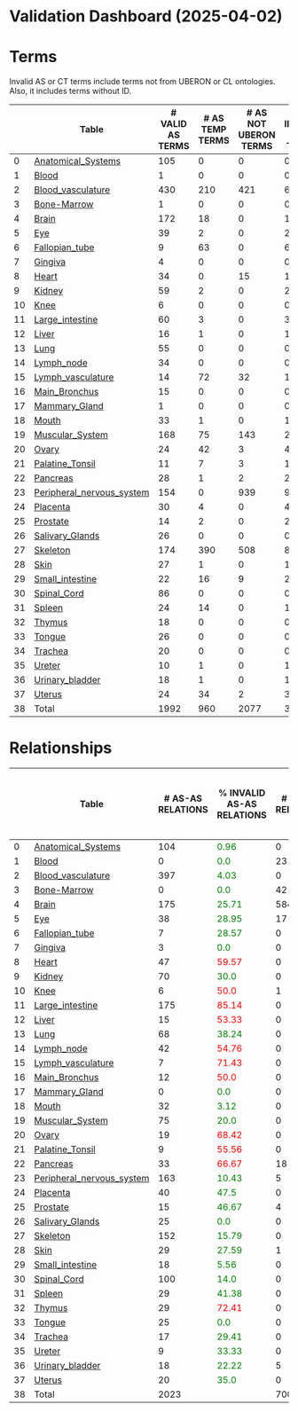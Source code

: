 
Validation Dashboard (2025-04-02)
=================================

# Terms


Invalid AS or CT terms include terms not from UBERON or CL ontologies. Also, it includes terms without ID.

|    | Table                                                            |   # VALID AS TERMS |   # AS TEMP TERMS |   # AS NOT UBERON TERMS |   # INVALID AS TERMS | % INVALID AS TERMS               |   # VALID CT TERMS |   # CT TEMP TERMS |   # CT NOT CL TERMS |   # INVALID CT TERMS | % INVALID CT TERMS               | % INVALID TERMS                  |
|----|------------------------------------------------------------------|--------------------|-------------------|-------------------------|----------------------|----------------------------------|--------------------|-------------------|---------------------|----------------------|----------------------------------|----------------------------------|
|  0 | [Anatomical_Systems](Anatomical_Systems/README.md)               |                105 |                 0 |                       0 |                    0 | <font color='green'>0.0</font>   |                  0 |                 0 |                   0 |                    0 | <font color='green'>0.0</font>   | <font color='green'>0.0</font>   |
|  1 | [Blood](Blood/README.md)                                         |                  1 |                 0 |                       0 |                    0 | <font color='green'>0.0</font>   |                 29 |                 0 |                   0 |                    0 | <font color='green'>0.0</font>   | <font color='green'>0.0</font>   |
|  2 | [Blood_vasculature](Blood_vasculature/README.md)                 |                430 |               210 |                     421 |                  631 | <font color='red'>59.47</font>   |                 10 |                 0 |                   0 |                    0 | <font color='green'>0.0</font>   | <font color='red'>58.92</font>   |
|  3 | [Bone-Marrow](Bone-Marrow/README.md)                             |                  1 |                 0 |                       0 |                    0 | <font color='green'>0.0</font>   |                 47 |                 0 |                   0 |                    0 | <font color='green'>0.0</font>   | <font color='green'>0.0</font>   |
|  4 | [Brain](Brain/README.md)                                         |                172 |                18 |                       0 |                   18 | <font color='green'>9.47</font>  |                622 |                 0 |                   0 |                    0 | <font color='green'>0.0</font>   | <font color='green'>2.22</font>  |
|  5 | [Eye](Eye/README.md)                                             |                 39 |                 2 |                       0 |                    2 | <font color='green'>4.88</font>  |                 33 |                 1 |                   0 |                    1 | <font color='green'>2.94</font>  | <font color='green'>4.0</font>   |
|  6 | [Fallopian_tube](Fallopian_tube/README.md)                       |                  9 |                63 |                       0 |                   63 | <font color='red'>87.5</font>    |                 18 |                 1 |                   0 |                    1 | <font color='green'>5.26</font>  | <font color='red'>70.33</font>   |
|  7 | [Gingiva](Gingiva/README.md)                                     |                  4 |                 0 |                       0 |                    0 | <font color='green'>0.0</font>   |                  1 |                 0 |                   0 |                    0 | <font color='green'>0.0</font>   | <font color='green'>0.0</font>   |
|  8 | [Heart](Heart/README.md)                                         |                 34 |                 0 |                      15 |                   15 | <font color='green'>30.61</font> |                 28 |                 0 |                   0 |                    0 | <font color='green'>0.0</font>   | <font color='green'>19.48</font> |
|  9 | [Kidney](Kidney/README.md)                                       |                 59 |                 2 |                       0 |                    2 | <font color='green'>3.28</font>  |                 67 |                 3 |                   0 |                    3 | <font color='green'>4.29</font>  | <font color='green'>3.82</font>  |
| 10 | [Knee](Knee/README.md)                                           |                  6 |                 0 |                       0 |                    0 | <font color='green'>0.0</font>   |                  2 |                 9 |                   0 |                    9 | <font color='red'>81.82</font>   | <font color='red'>52.94</font>   |
| 11 | [Large_intestine](Large_intestine/README.md)                     |                 60 |                 3 |                       0 |                    3 | <font color='green'>4.76</font>  |                 55 |                 3 |                   0 |                    3 | <font color='green'>5.17</font>  | <font color='green'>4.96</font>  |
| 12 | [Liver](Liver/README.md)                                         |                 16 |                 1 |                       0 |                    1 | <font color='green'>5.88</font>  |                 28 |                 2 |                   0 |                    2 | <font color='green'>6.67</font>  | <font color='green'>6.38</font>  |
| 13 | [Lung](Lung/README.md)                                           |                 55 |                 0 |                       0 |                    0 | <font color='green'>0.0</font>   |                 75 |                 0 |                   0 |                    0 | <font color='green'>0.0</font>   | <font color='green'>0.0</font>   |
| 14 | [Lymph_node](Lymph_node/README.md)                               |                 34 |                 0 |                       0 |                    0 | <font color='green'>0.0</font>   |                 45 |                 0 |                   0 |                    0 | <font color='green'>0.0</font>   | <font color='green'>0.0</font>   |
| 15 | [Lymph_vasculature](Lymph_vasculature/README.md)                 |                 14 |                72 |                      32 |                  104 | <font color='red'>88.14</font>   |                  1 |                 0 |                   0 |                    0 | <font color='green'>0.0</font>   | <font color='red'>87.39</font>   |
| 16 | [Main_Bronchus](Main_Bronchus/README.md)                         |                 15 |                 0 |                       0 |                    0 | <font color='green'>0.0</font>   |                 19 |                 0 |                   0 |                    0 | <font color='green'>0.0</font>   | <font color='green'>0.0</font>   |
| 17 | [Mammary_Gland](Mammary_Gland/README.md)                         |                  1 |                 0 |                       0 |                    0 | <font color='green'>0.0</font>   |                  0 |                10 |                   0 |                   10 | <font color='red'>100.0</font>   | <font color='red'>90.91</font>   |
| 18 | [Mouth](Mouth/README.md)                                         |                 33 |                 1 |                       0 |                    1 | <font color='green'>2.94</font>  |                  1 |                 0 |                   0 |                    0 | <font color='green'>0.0</font>   | <font color='green'>2.86</font>  |
| 19 | [Muscular_System](Muscular_System/README.md)                     |                168 |                75 |                     143 |                  218 | <font color='red'>56.48</font>   |                  1 |                 0 |                   0 |                    0 | <font color='green'>0.0</font>   | <font color='red'>56.33</font>   |
| 20 | [Ovary](Ovary/README.md)                                         |                 24 |                42 |                       3 |                   45 | <font color='red'>65.22</font>   |                  5 |                11 |                   0 |                   11 | <font color='red'>68.75</font>   | <font color='red'>65.88</font>   |
| 21 | [Palatine_Tonsil](Palatine_Tonsil/README.md)                     |                 11 |                 7 |                       3 |                   10 | <font color='green'>47.62</font> |                 13 |                 4 |                   0 |                    4 | <font color='green'>23.53</font> | <font color='green'>36.84</font> |
| 22 | [Pancreas](Pancreas/README.md)                                   |                 28 |                 1 |                       2 |                    2 | <font color='green'>6.67</font>  |                 28 |                 2 |                   0 |                    2 | <font color='green'>6.67</font>  | <font color='green'>6.67</font>  |
| 23 | [Peripheral_nervous_system](Peripheral_nervous_system/README.md) |                154 |                 0 |                     939 |                  946 | <font color='red'>86.0</font>    |                  7 |               120 |                   0 |                  120 | <font color='red'>94.49</font>   | <font color='red'>86.88</font>   |
| 24 | [Placenta](Placenta/README.md)                                   |                 30 |                 4 |                       0 |                    4 | <font color='green'>11.76</font> |                 23 |                 0 |                   0 |                    0 | <font color='green'>0.0</font>   | <font color='green'>7.02</font>  |
| 25 | [Prostate](Prostate/README.md)                                   |                 14 |                 2 |                       0 |                    2 | <font color='green'>12.5</font>  |                 16 |                 1 |                   1 |                    2 | <font color='green'>11.11</font> | <font color='green'>11.76</font> |
| 26 | [Salivary_Glands](Salivary_Glands/README.md)                     |                 26 |                 0 |                       0 |                    0 | <font color='green'>0.0</font>   |                  3 |                 0 |                   0 |                    0 | <font color='green'>0.0</font>   | <font color='green'>0.0</font>   |
| 27 | [Skeleton](Skeleton/README.md)                                   |                174 |               390 |                     508 |                  898 | <font color='red'>83.77</font>   |                  1 |                 0 |                   0 |                    0 | <font color='green'>0.0</font>   | <font color='red'>83.69</font>   |
| 28 | [Skin](Skin/README.md)                                           |                 27 |                 1 |                       0 |                    1 | <font color='green'>3.57</font>  |                 37 |                 0 |                   0 |                    0 | <font color='green'>0.0</font>   | <font color='green'>1.54</font>  |
| 29 | [Small_intestine](Small_intestine/README.md)                     |                 22 |                16 |                       9 |                   25 | <font color='red'>53.19</font>   |                 25 |                10 |                   0 |                   10 | <font color='green'>28.57</font> | <font color='green'>42.68</font> |
| 30 | [Spinal_Cord](Spinal_Cord/README.md)                             |                 86 |                 0 |                       0 |                    0 | <font color='green'>0.0</font>   |                  8 |                 0 |                   0 |                    0 | <font color='green'>0.0</font>   | <font color='green'>0.0</font>   |
| 31 | [Spleen](Spleen/README.md)                                       |                 24 |                14 |                       0 |                   14 | <font color='green'>36.84</font> |                 50 |                13 |                   1 |                   13 | <font color='green'>20.63</font> | <font color='green'>26.73</font> |
| 32 | [Thymus](Thymus/README.md)                                       |                 18 |                 0 |                       0 |                    0 | <font color='green'>0.0</font>   |                 50 |                 0 |                   0 |                    0 | <font color='green'>0.0</font>   | <font color='green'>0.0</font>   |
| 33 | [Tongue](Tongue/README.md)                                       |                 26 |                 0 |                       0 |                    0 | <font color='green'>0.0</font>   |                  0 |                 0 |                   0 |                    0 | <font color='green'>0.0</font>   | <font color='green'>0.0</font>   |
| 34 | [Trachea](Trachea/README.md)                                     |                 20 |                 0 |                       0 |                    0 | <font color='green'>0.0</font>   |                 17 |                 0 |                   0 |                    0 | <font color='green'>0.0</font>   | <font color='green'>0.0</font>   |
| 35 | [Ureter](Ureter/README.md)                                       |                 10 |                 1 |                       0 |                    1 | <font color='green'>9.09</font>  |                  4 |                11 |                   0 |                   11 | <font color='red'>73.33</font>   | <font color='green'>46.15</font> |
| 36 | [Urinary_bladder](Urinary_bladder/README.md)                     |                 18 |                 1 |                       0 |                    1 | <font color='green'>5.26</font>  |                 17 |                26 |                   0 |                   26 | <font color='red'>60.47</font>   | <font color='green'>43.55</font> |
| 37 | [Uterus](Uterus/README.md)                                       |                 24 |                34 |                       2 |                   36 | <font color='red'>60.0</font>    |                  1 |                17 |                   0 |                   17 | <font color='red'>94.44</font>   | <font color='red'>67.95</font>   |
| 38 | Total                                                            |               1992 |               960 |                    2077 |                 3043 |                                  |               1387 |               244 |                   2 |                  245 |                                  |                                  |




# Relationships


|    | Table                                                            |   # AS-AS RELATIONS | % INVALID AS-AS RELATIONS        |   # CT-CT RELATIONS | % INVALID CT-CT RELATIONS        |   # CT-AS RELATIONS | % INVALID CT-AS RELATIONS        | # CASES NO PARENT LINK TO CL   | # UNIQUE NO PARENT LINK TO CL   |
|----|------------------------------------------------------------------|---------------------|----------------------------------|---------------------|----------------------------------|---------------------|----------------------------------|--------------------------------|---------------------------------|
|  0 | [Anatomical_Systems](Anatomical_Systems/README.md)               |                 104 | <font color='green'>0.96</font>  |                   0 | <font color='green'>0.0</font>   |                   0 | <font color='green'>0.0</font>   | <font color='green'>0</font>   | <font color='green'>0</font>    |
|  1 | [Blood](Blood/README.md)                                         |                   0 | <font color='green'>0.0</font>   |                  23 | <font color='green'>26.09</font> |                  23 | <font color='red'>100.0</font>   | <font color='green'>0</font>   | <font color='green'>0</font>    |
|  2 | [Blood_vasculature](Blood_vasculature/README.md)                 |                 397 | <font color='green'>4.03</font>  |                   0 | <font color='green'>0.0</font>   |                1307 | <font color='red'>66.18</font>   | <font color='green'>0</font>   | <font color='green'>0</font>    |
|  3 | [Bone-Marrow](Bone-Marrow/README.md)                             |                   0 | <font color='green'>0.0</font>   |                  42 | <font color='green'>40.48</font> |                  42 | <font color='red'>95.24</font>   | <font color='green'>0</font>   | <font color='green'>0</font>    |
|  4 | [Brain](Brain/README.md)                                         |                 175 | <font color='green'>25.71</font> |                 584 | <font color='green'>5.65</font>  |                 588 | <font color='green'>45.07</font> | <font color='green'>0</font>   | <font color='green'>0</font>    |
|  5 | [Eye](Eye/README.md)                                             |                  38 | <font color='green'>28.95</font> |                  17 | <font color='green'>11.76</font> |                  33 | <font color='red'>51.52</font>   | <font color='green'>0</font>   | <font color='green'>0</font>    |
|  6 | [Fallopian_tube](Fallopian_tube/README.md)                       |                   7 | <font color='green'>28.57</font> |                   0 | <font color='green'>0.0</font>   |                  59 | <font color='red'>94.92</font>   | <font color='red'>1</font>     | <font color='red'>1</font>      |
|  7 | [Gingiva](Gingiva/README.md)                                     |                   3 | <font color='green'>0.0</font>   |                   0 | <font color='green'>0.0</font>   |                   1 | <font color='green'>0.0</font>   | <font color='green'>0</font>   | <font color='green'>0</font>    |
|  8 | [Heart](Heart/README.md)                                         |                  47 | <font color='red'>59.57</font>   |                   0 | <font color='green'>0.0</font>   |                 140 | <font color='red'>85.71</font>   | <font color='green'>0</font>   | <font color='green'>0</font>    |
|  9 | [Kidney](Kidney/README.md)                                       |                  70 | <font color='green'>30.0</font>  |                   0 | <font color='green'>0.0</font>   |                  69 | <font color='green'>26.09</font> | <font color='green'>0</font>   | <font color='green'>0</font>    |
| 10 | [Knee](Knee/README.md)                                           |                   6 | <font color='red'>50.0</font>    |                   1 | <font color='red'>100.0</font>   |                   2 | <font color='red'>50.0</font>    | <font color='green'>0</font>   | <font color='green'>0</font>    |
| 11 | [Large_intestine](Large_intestine/README.md)                     |                 175 | <font color='red'>85.14</font>   |                   0 | <font color='green'>0.0</font>   |                 151 | <font color='red'>80.13</font>   | <font color='red'>89</font>    | <font color='red'>3</font>      |
| 12 | [Liver](Liver/README.md)                                         |                  15 | <font color='red'>53.33</font>   |                   0 | <font color='green'>0.0</font>   |                  29 | <font color='red'>75.86</font>   | <font color='green'>0</font>   | <font color='green'>0</font>    |
| 13 | [Lung](Lung/README.md)                                           |                  68 | <font color='green'>38.24</font> |                   0 | <font color='green'>0.0</font>   |                  98 | <font color='green'>27.55</font> | <font color='green'>0</font>   | <font color='green'>0</font>    |
| 14 | [Lymph_node](Lymph_node/README.md)                               |                  42 | <font color='red'>54.76</font>   |                   0 | <font color='green'>0.0</font>   |                  82 | <font color='red'>78.05</font>   | <font color='green'>0</font>   | <font color='green'>0</font>    |
| 15 | [Lymph_vasculature](Lymph_vasculature/README.md)                 |                   7 | <font color='red'>71.43</font>   |                   0 | <font color='green'>0.0</font>   |                  14 | <font color='red'>92.86</font>   | <font color='green'>0</font>   | <font color='green'>0</font>    |
| 16 | [Main_Bronchus](Main_Bronchus/README.md)                         |                  12 | <font color='red'>50.0</font>    |                   0 | <font color='green'>0.0</font>   |                  21 | <font color='red'>90.48</font>   | <font color='green'>0</font>   | <font color='green'>0</font>    |
| 17 | [Mammary_Gland](Mammary_Gland/README.md)                         |                   0 | <font color='green'>0.0</font>   |                   0 | <font color='green'>0.0</font>   |                   0 | <font color='green'>0.0</font>   | <font color='red'>10</font>    | <font color='red'>10</font>     |
| 18 | [Mouth](Mouth/README.md)                                         |                  32 | <font color='green'>3.12</font>  |                   0 | <font color='green'>0.0</font>   |                   1 | <font color='green'>0.0</font>   | <font color='green'>0</font>   | <font color='green'>0</font>    |
| 19 | [Muscular_System](Muscular_System/README.md)                     |                  75 | <font color='green'>20.0</font>  |                   0 | <font color='green'>0.0</font>   |                 168 | <font color='green'>15.48</font> | <font color='green'>0</font>   | <font color='green'>0</font>    |
| 20 | [Ovary](Ovary/README.md)                                         |                  19 | <font color='red'>68.42</font>   |                   0 | <font color='green'>0.0</font>   |                  12 | <font color='red'>66.67</font>   | <font color='red'>288</font>   | <font color='red'>11</font>     |
| 21 | [Palatine_Tonsil](Palatine_Tonsil/README.md)                     |                   9 | <font color='red'>55.56</font>   |                   0 | <font color='green'>0.0</font>   |                  28 | <font color='red'>67.86</font>   | <font color='green'>0</font>   | <font color='green'>0</font>    |
| 22 | [Pancreas](Pancreas/README.md)                                   |                  33 | <font color='red'>66.67</font>   |                  18 | <font color='green'>44.44</font> |                  28 | <font color='red'>82.14</font>   | <font color='green'>0</font>   | <font color='green'>0</font>    |
| 23 | [Peripheral_nervous_system](Peripheral_nervous_system/README.md) |                 163 | <font color='green'>10.43</font> |                   5 | <font color='green'>40.0</font>  |                  28 | <font color='red'>96.43</font>   | <font color='green'>0</font>   | <font color='green'>0</font>    |
| 24 | [Placenta](Placenta/README.md)                                   |                  40 | <font color='green'>47.5</font>  |                   0 | <font color='green'>0.0</font>   |                  57 | <font color='red'>80.7</font>    | <font color='green'>0</font>   | <font color='green'>0</font>    |
| 25 | [Prostate](Prostate/README.md)                                   |                  15 | <font color='green'>46.67</font> |                   4 | <font color='green'>0.0</font>   |                  14 | <font color='green'>35.71</font> | <font color='red'>1</font>     | <font color='red'>1</font>      |
| 26 | [Salivary_Glands](Salivary_Glands/README.md)                     |                  25 | <font color='green'>0.0</font>   |                   0 | <font color='green'>0.0</font>   |                   3 | <font color='red'>100.0</font>   | <font color='green'>0</font>   | <font color='green'>0</font>    |
| 27 | [Skeleton](Skeleton/README.md)                                   |                 152 | <font color='green'>15.79</font> |                   0 | <font color='green'>0.0</font>   |                 174 | <font color='red'>95.98</font>   | <font color='green'>0</font>   | <font color='green'>0</font>    |
| 28 | [Skin](Skin/README.md)                                           |                  29 | <font color='green'>27.59</font> |                   1 | <font color='green'>0.0</font>   |                  56 | <font color='red'>80.36</font>   | <font color='green'>0</font>   | <font color='green'>0</font>    |
| 29 | [Small_intestine](Small_intestine/README.md)                     |                  18 | <font color='green'>5.56</font>  |                   0 | <font color='green'>0.0</font>   |                  50 | <font color='red'>86.0</font>    | <font color='red'>37</font>    | <font color='red'>10</font>     |
| 30 | [Spinal_Cord](Spinal_Cord/README.md)                             |                 100 | <font color='green'>14.0</font>  |                   0 | <font color='green'>0.0</font>   |                  22 | <font color='red'>86.36</font>   | <font color='green'>0</font>   | <font color='green'>0</font>    |
| 31 | [Spleen](Spleen/README.md)                                       |                  29 | <font color='green'>41.38</font> |                   0 | <font color='green'>0.0</font>   |                 107 | <font color='red'>91.59</font>   | <font color='green'>0</font>   | <font color='green'>0</font>    |
| 32 | [Thymus](Thymus/README.md)                                       |                  29 | <font color='red'>72.41</font>   |                   0 | <font color='green'>0.0</font>   |                  64 | <font color='red'>71.88</font>   | <font color='green'>0</font>   | <font color='green'>0</font>    |
| 33 | [Tongue](Tongue/README.md)                                       |                  25 | <font color='green'>0.0</font>   |                   0 | <font color='green'>0.0</font>   |                   0 | <font color='green'>0.0</font>   | <font color='green'>0</font>   | <font color='green'>0</font>    |
| 34 | [Trachea](Trachea/README.md)                                     |                  17 | <font color='green'>29.41</font> |                   0 | <font color='green'>0.0</font>   |                  19 | <font color='red'>84.21</font>   | <font color='green'>0</font>   | <font color='green'>0</font>    |
| 35 | [Ureter](Ureter/README.md)                                       |                   9 | <font color='green'>33.33</font> |                   0 | <font color='green'>0.0</font>   |                   4 | <font color='red'>100.0</font>   | <font color='green'>0</font>   | <font color='green'>0</font>    |
| 36 | [Urinary_bladder](Urinary_bladder/README.md)                     |                  18 | <font color='green'>22.22</font> |                   5 | <font color='red'>100.0</font>   |                  19 | <font color='red'>89.47</font>   | <font color='red'>6</font>     | <font color='red'>6</font>      |
| 37 | [Uterus](Uterus/README.md)                                       |                  20 | <font color='green'>35.0</font>  |                   0 | <font color='green'>0.0</font>   |                   2 | <font color='red'>50.0</font>    | <font color='red'>361</font>   | <font color='red'>17</font>     |
| 38 | Total                                                            |                2023 |                                  |                 700 |                                  |                3515 |                                  | <font color='red'>793</font>   | <font color='red'>59</font>     |




